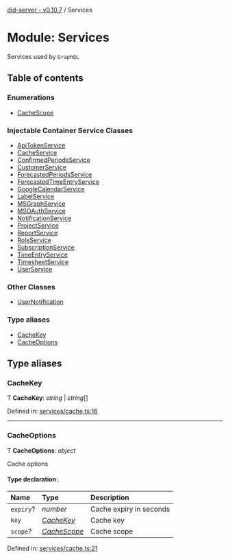 [did-server - v0.10.7](../README.md) / Services

# Module: Services

Services used by `GraphQL`

## Table of contents

### Enumerations

- [CacheScope](../enums/services.cachescope.md)

### Injectable Container Service Classes

- [ApiTokenService](../classes/services.apitokenservice.md)
- [CacheService](../classes/services.cacheservice.md)
- [ConfirmedPeriodsService](../classes/services.confirmedperiodsservice.md)
- [CustomerService](../classes/services.customerservice.md)
- [ForecastedPeriodsService](../classes/services.forecastedperiodsservice.md)
- [ForecastedTimeEntryService](../classes/services.forecastedtimeentryservice.md)
- [GoogleCalendarService](../classes/services.googlecalendarservice.md)
- [LabelService](../classes/services.labelservice.md)
- [MSGraphService](../classes/services.msgraphservice.md)
- [MSOAuthService](../classes/services.msoauthservice.md)
- [NotificationService](../classes/services.notificationservice.md)
- [ProjectService](../classes/services.projectservice.md)
- [ReportService](../classes/services.reportservice.md)
- [RoleService](../classes/services.roleservice.md)
- [SubscriptionService](../classes/services.subscriptionservice.md)
- [TimeEntryService](../classes/services.timeentryservice.md)
- [TimesheetService](../classes/services.timesheetservice.md)
- [UserService](../classes/services.userservice.md)

### Other Classes

- [UserNotification](../classes/services.usernotification.md)

### Type aliases

- [CacheKey](services.md#cachekey)
- [CacheOptions](services.md#cacheoptions)

## Type aliases

### CacheKey

Ƭ **CacheKey**: *string* \| *string*[]

Defined in: [services/cache.ts:16](https://github.com/Puzzlepart/did/blob/dev/server/services/cache.ts#L16)

___

### CacheOptions

Ƭ **CacheOptions**: *object*

Cache options

#### Type declaration:

Name | Type | Description |
:------ | :------ | :------ |
`expiry`? | *number* | Cache expiry in seconds   |
`key` | [*CacheKey*](services.md#cachekey) | Cache key   |
`scope`? | [*CacheScope*](../enums/services.cachescope.md) | Cache scope   |

Defined in: [services/cache.ts:21](https://github.com/Puzzlepart/did/blob/dev/server/services/cache.ts#L21)
